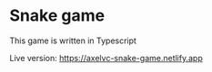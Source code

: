 # Snake game

This game is written in Typescript

Live version: https://axelvc-snake-game.netlify.app
